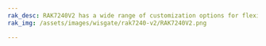 ```yaml
---
rak_desc: RAK7240V2 has a wide range of customization options for flexibility when deploying a solution. This gateway supports multiple backhaul connectivity options such as WiFi, LTE, and Ethernet with an available SD card slot to back up the gathered data.
rak_img: /assets/images/wisgate/rak7240-v2/RAK7240V2.png

---
```


<rk-redirect to="/Product-Categories/WisGate/RAK7240-V2/Overview/" />